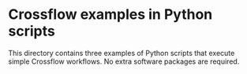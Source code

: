 # Crossflow examples in Python scripts

This directory contains three examples of Python scripts that execute simple Crossflow workflows. No extra software packages are required.
